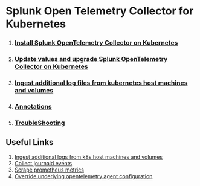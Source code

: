 # Splunk Open Telemetry Collector for Kubernetes

1. ### [Install Splunk OpenTelemetry Collector on Kubernetes](install-otel-collector.md)

1. ### [Update values and upgrade Splunk OpenTelemetry Collector on Kubernetes](values-to-update.md)

1. ### [Ingest additional log files from kubernetes host machines and volumes](ingest-extra-k8s-logs.md)

1. ### [Annotations](annotations.md)

1. ### [TroubleShooting](troubleshooting.md)


## Useful Links

1. [Ingest additional logs from k8s host machines and volumes](https://github.com/signalfx/splunk-otel-collector-chart/blob/main/docs/advanced-configuration.md#add-log-files-from-kubernetes-host-machinesvolumes)
1. [Collect journald events](https://github.com/signalfx/splunk-otel-collector-chart/blob/main/docs/advanced-configuration.md#collect-journald-events)
1. [Scrape prometheus metrics](https://github.com/signalfx/splunk-otel-collector-chart/blob/main/docs/advanced-configuration.md#additional-telemetry-sources)
1. [Override underlying opentelemetry agent configuration](https://github.com/signalfx/splunk-otel-collector-chart/blob/main/docs/advanced-configuration.md#override-underlying-opentelemetry-agent-configuration)

